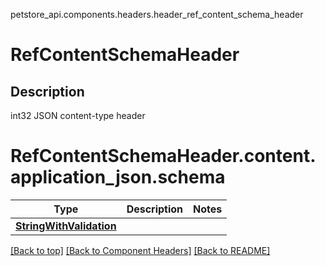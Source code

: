 petstore_api.components.headers.header_ref_content_schema_header
# RefContentSchemaHeader

## Description
int32 JSON content-type header

# <a id="header_ref_content_schema_headerorg.openapijsonschematools.codegen.model.CodegenKey@9cd67129contentapplication_jsonschema" >RefContentSchemaHeader.content.application_json.schema</a>
Type | Description  | Notes
------------- | ------------- | -------------
[**StringWithValidation**](../../components/schema/string_with_validation.StringWithValidation.md) |  | 


[[Back to top]](#top) [[Back to Component Headers]](../../../README.md#Component-Headers) [[Back to README]](../../../README.md)
